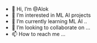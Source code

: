 - 👋 Hi, I’m @Alok
- 👀 I’m interested in ML AI projects 
- 🌱 I’m currently learning ML AI ..
- 💞️ I’m looking to collaborate on ...
- 📫 How to reach me ...

<!---
AlokSingh2/AlokSingh2 is a ✨ special ✨ repository because its `README.md` (this file) appears on your GitHub profile.
You can click the Preview link to take a look at your changes.
--->
